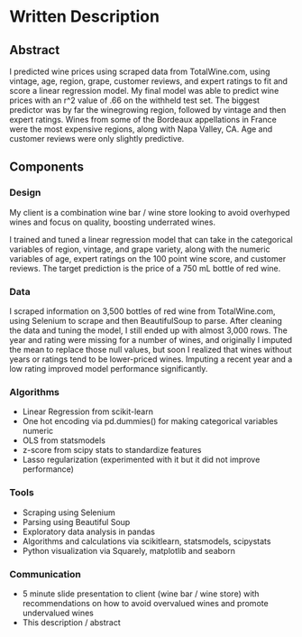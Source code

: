 # Written Description

## Abstract
I predicted wine prices using scraped data from TotalWine.com, using vintage, age, region, grape, customer reviews, and expert ratings to fit and score a linear regression model. My final model was able to predict wine prices with an r^2 value of .66 on the withheld test set. The biggest predictor was by far the winegrowing region, followed by vintage and then expert ratings. Wines from some of the Bordeaux appellations in France were the most expensive regions, along with Napa Valley, CA. Age and customer reviews were only slightly predictive.

## Components
### Design

My client is a combination wine bar / wine store looking to avoid overhyped wines and focus on quality, boosting underrated wines.

I trained and tuned a linear regression model that can take in the categorical variables of region, vintage, and grape variety, along with the numeric variables of age, expert ratings on the 100 point wine score, and customer reviews. The target prediction is the price of a 750 mL bottle of red wine.

### Data
I scraped information on 3,500 bottles of red wine from TotalWine.com, using Selenium to scrape and then BeautifulSoup to parse. After cleaning the data and tuning the model, I still ended up with almost 3,000 rows. The year and rating were missing for a number of wines, and originally I imputed the mean to replace those null values, but soon I realized that wines without years or ratings tend to be lower-priced wines. Imputing a recent year and a low rating improved model performance significantly.

### Algorithms

* Linear Regression from scikit-learn
* One hot encoding via pd.dummies() for making categorical variables numeric
* OLS from statsmodels
* z-score from scipy stats to standardize features
* Lasso regularization (experimented with it but it did not improve performance)

### Tools
* Scraping using Selenium
* Parsing using Beautiful Soup
* Exploratory data analysis in pandas
* Algorithms and calculations via scikitlearn, statsmodels, scipystats
* Python visualization via Squarely, matplotlib and seaborn

### Communication
* 5 minute slide presentation to client (wine bar / wine store) with recommendations on how to avoid overvalued wines and promote undervalued wines
* This description / abstract
